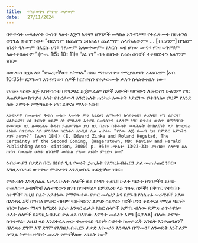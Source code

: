 ```yaml
---
title:  የሕይወትን ምንጭ መቃወም
date:   27/11/2024
---
```



በቅዱሳት መጻሕፍት ውስጥ ካሉት እጅግ አሳዛኝ ዘገባዎች መካከል አንዳንዶቹ የተፈጸሙት በዮሐንስ ወንጌል ውስጥ ነው። “ብርሃንም በጨለማ ይበራል፥ ጨለማም አላሸነፈውም። … [ብርሃንም] በዓለም ነበረ፥ ዓለሙም በእርሱ ሆነ፥ ዓለሙም አላወቀውም። የእርሱ ወደ ሆነው መጣ፥ የገዛ ወገኖቹም አልተቀበሉትም” (ዮሐ. 1፡5፣ 10፣ 11)። “እኔ ነኝ” ብዙ በሆኑት የራሱ ወገኖች ተቀባይነትን አላገኘም ነበር።

ጳውሎስ በኋላ ላይ “ድፍረታችሁን አትጣሉ” ብሎ ማስጠንቀቁ የሚያስደንቅ አልነበረም (ዕብ. 10:35)። ደጋግመን እንዳየነው፣ ሰዎች ክርስቶስን የተቃወሙት ቃሉን ስላልተቀበሉ ነው።

የዘመኑ የሰው ልጅ አስተሳሰብ በጥርጣሬ ይጀምራል። ሰዎች እውነት የሆነውን ለመወሰን ሁሉንም ነገር ይጠይቃሉ። ከጥያቄ እሳት የተረፈውን እንደ አለት ጠንካራ እውቀት አድርገው ይቀበላሉ። ይህም የአንድ ሰው እምነት የሚጣልበት ነገር ይሆናል ማለት ነው።

`አንዳንዶች በመጽሐፍ ቅዱስ ውስጥ እውነት ምን እንደሆነ ለማወቅ፣ ከሳይንሳዊ፣ ታሪካዊ፣ ሥነ ልቦናዊ፣ ፍልስፍናዊ፣ ስነ ቅርሳዊ ወይም ስነ ምድራዊ አተያይ በመነሳትና ሁሉንም ነገር በጥያቄ ውስጥ በማስገባት ተመሳሳይ ዘዴ ለመጽሐፍ ቅዱስ ይጠቀማሉ። ይህ ዘዴ በራሱ በቅዱሳት መጻሕፍት ትክክለኛነት ላይ ከጥርጣሬ ተነስቶ በጥርጣሬ ላይ ይገነባል። ክርስቶስ እንዲህ ሲል ጠየቀ፡- “የሰው ልጅ በመጣ ጊዜ በምድር እምነትን ያገኝ ይሆንን?” (ሉቃስ 18፡8) (E. Edward Zinke and Roland Hegstad, The Certainty of the Second Coming, (Hagerstown, MD: Review and Herald Publishing Asso- ciation, 2000) p. 96)። ዘኍልቍ 13፡23-33ን ያንብቡ። ሰላዮቹ ስለ ከነዓን ባመጡት ሁለቱ ዘገባዎች መካከል ያለው ልዩነት ምንድን ነው?`

ዕብራውያን በቃዴስ በርኔ በነበሩ ጊዜ የሠሩት ኃጢአት የእግዚአብሔርን ቃል መጠራጠር ነበር። እግዚአብሔር ወጥተው ምድሪቱን እንዲወስዱ ጠይቋቸው ነበር።

ምድሪቱን እንዲሰልሉ አሥራ ሁለት ሰላዮች ወደ ከነዓን ተላኩ። ሁለት ዓይነት ዘገባዎችን ይዘው ተመለሱ። አብዛኞቹ አሉታዊውን ዘገባ ሰጥተዋል። በምድሪቱ ላይ ግዙፍ ሰዎች፣ በቅጥር የተከበቡ ከተሞች፣ ከዚህ በፊት አይተነው የማናውቀው የጦር መሳሪያ እና በደንብ የሰለጠኑ ሠራዊቶች አሉ። በአንጻሩ እኛ በግብፅ ምድር ብዙም የውትድርና ልምድ ሳይኖረን ባሮች ሆነን ቆይተናል የሚል ዓይነት ነበር። ከሰው ሚዛን ከሚደፋ እይታ አንጻር ሲታይ አስር ሰላዮች እምቢ ብለው ድምጽ ሰጥተዋል። ሁለት ሰላዮች በእግዚአብሔር ቃል ላይ ባላቸው እምነት መሰረት አዎን [ይቻላል] ብለው ድምጽ ሰጥተዋል። እዚህ ላይ እንደተፈጸመው ተመሳሳይ ዓይነት ስህተት ከመሥራት እንዴት እንቆጠባለን? በአንጻሩ ደግሞ እኛ ደግሞ የእግዚአብሔርን ፈቃድ እየሠራን እንዳለን በማመን፣ ልንወድቅ አንችልም ከሚል ትምክህተኝነት መራቅ የምንችለው እንዴት ነው?